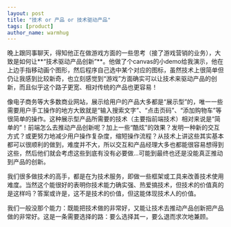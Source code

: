 ```yaml
---
layout: post
title: "技术 or 产品 or 技术驱动产品"
tags: [product]
author_name: warmhug
---
```


晚上跟同事聊天，得知他正在做游戏方面的一些思考（接了游戏营销的业务），大致是如何让**“技术驱动产品创新”**。他做了个canvas的小demo给我演示，他在上边手指移动画个图形，然后程序自己选中某个对应的图标，虽然技术上很简单但仍让我感到比较新奇，也立刻感觉到“游戏”方面确实可以让技术来驱动产品的创新，而且似乎这个路子更宽、相对传统的产品也更容易！

像电子商务等大多数商业网站，展示给用户的产品大多都是“展示型”的，唯一一些需要用户手工操作的地方大致就是“输入搜索文字”、“点击页码”、“添加购物车”等很简单的操作。这种展示型产品所需要的技术（主要指前端技术）相对来说是“简单的”！前端怎么去推动产品创新呢？加上一些“酷炫”的效果？发明一种新的交互方式？或更努力地减少用户操作复杂度，缩短操作流程？从技术上讲这些其实基本都可以很顺利的做到，难度并不大，所以交互和产品经理大多也都能很容易想得到这些，然后他们就会考虑这些到底有没有必要做...可能到最终也还是没能真正推动到产品的创新。

我们很多做技术的高手，都是在为技术服务，即做一些框架或工具来改善技术使用难度。当然这个能很好的表明你技术能力确实强、热爱搞技术，但技术的价值真的是这样吗？答案或许是，这不是技术的价值，但这能体现技术人的价值。

我们一般没那个能力：既能把技术做的非常好，又能让技术去推动产品创新把产品做的非常好。这是一条需要选择的路：要么选择其一，要么退而求次地兼顾。
